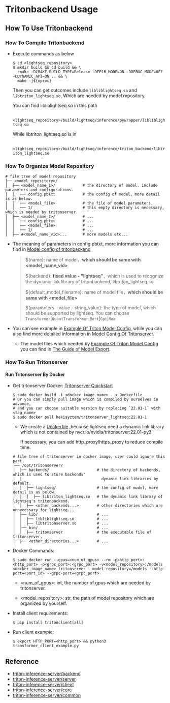 # Tritonbackend Usage

## How To Use Tritonbackend

### How To Compile Tritonbackend

- Execute commands as below

  ```
  $ cd <lightseq_repository>
  $ mkdir build && cd build && \
    cmake -DCMAKE_BUILD_TYPE=Release -DFP16_MODE=ON -DDEBUG_MODE=OFF -DDYNAMIC_API=ON .. && \
    make -j${nproc}
  ```

   Then you can get outcomes include `libliblightseq.so` and `libtriton_lightseq.so`, Which are needed by model repository.

   You can find libliblightseq.so in this path

  ​     `<lightseq_repository>/build/lightseq/inference/pywrapper/libliblightseq.so`

   While libtriton_lightseq.so is in

  ​      `<lightseq_repository>/build/lightseq/inference/triton_backend/libtriton_lightseq.so`

### How To Organize Model Repository

```
# file tree of model repository
├── <model_repository>/
│  ├── <model_name_1>/            # the directory of model, include parameters and configurations.
│  │  ├── config.pbtxt            # the config of model, more detail is as below.
│  │  ├── <model_file>            # the file of model parameters.
│  │  ├── 1/                      # this empty directory is necessary, which is needed by tritonserver.
│  ├── <model_name_2>/            # ...
│  │  ├── config.pbtxt            # ...
│  │  ├── <model_file>            # ...
│  │  ├── 1/                      # ...
│  ├── #<model_name_vid>...       # more models etc...
```

- The meaning of parameters in config.pbtxt, more information you can find in [Model config of tritonbackend](https://github.com/triton-inference-server/common/blob/main/protobuf/model_config.proto)

  > ${name}: name of model，**which should be same with <model_name_vid>**
  >
  > ${backend}: **fixed value - "lightseq"**，which is used to recognize the dynamic link library of tritonbackend,  libtriton_lightseq.so
  >
  > ${default_model_filename}: name of model file，**which should be same with <model_file>**
  >
  > ${parameters - value - string_value}: the type of model, which should be supported by lightseq. You can choose `Transformer`|`QuantTransformer`|`Bert`|`Gpt`|`Moe`

- You can see example in [Example Of Triton Model Config](https://github.com/bytedance/lightseq/tree/master/examples/triton_backend/model_repo), while you can also find more detailed information in [Model Config Of Tritonserver](https://github.com/triton-inference-server/server/blob/main/docs/model_configuration.md).

  - The model files which needed by [Example Of Triton Model Config](https://github.com/bytedance/lightseq/tree/master/examples/triton_backend/model_repo) you can find in [The Guide of Model Export](https://github.com/bytedance/lightseq/blob/master/examples/inference/python/README.md).

### How To Run Tritonserver

#### Run Tritonserver By Docker

- Get tritonserver Docker: [Tritonserver Quickstart](https://github.com/triton-inference-server/server/blob/main/docs/quickstart.md#install-triton-docker-image)

  ```
  $ sudo docker build -t <docker_image_name> - < Dockerfile
  # Or you can simply pull image which is compiled by ourselves in advance,
  # and you can choose suitable version by replacing `22.01-1` with <tag_name>
  $ sudo docker pull hexisyztem/tritonserver_lightseq:22.01-1
  ```

  - We create a [Dockerfile](https://github.com/bytedance/lightseq/tree/master/examples/triton_backend) ,because lightseq need a dynamic link library which is not contained by nvcr.io/nvidia/tritonserver:22.01-py3.

    If necessary, you can add http_proxy/https_proxy to reduce compile time.

  ```
  # file tree of tritonserver in docker image, user could ignore this part.
  ├── /opt/tritonserver/
  │  ├── backends/                     # the directory of backends, which is used to store backends'
  │  │                                   dynamic link libraries by default.
  │  │  ├── lightseq/                  # the config of model, more detail is as below.
  │  │  │  ├── libtriton_lightseq.so   # the dynamic link library of lightseq's tritonbackend.
  │  │  ├── <other_backends...>        # other directories which are unnecessary for lightseq...
  │  ├── lib/                          # ...
  │  │  ├── libliblightseq.so          # ...
  │  │  ├── libtritonserver.so         # ...
  │  ├── bin/                          # ...
  │  │  ├── tritonserver               # the executable file of tritonserver.
  │  ├── <other_directories...>        # ...
  ```

- Docker Commands:

  ```
  $ sudo docker run --gpus=<num_of_gpus> --rm -p<http_port>:<http_port> -p<grpc_port>:<grpc_port> -v<model_repository>:/models <docker_image_name> tritonserver --model-repository=/models --http-port=<port_id> --grpc-port=<grpc_port>
  ```

  - <num_of_gpus>: int, the number of gpus which are needed by tritonserver.

  - <model_repository>: str, the path of model repository which are organized by yourself.

- Install client requirements:

  ```
  $ pip install tritonclient[all]
  ```

- Run client example:

  ```
  $ export HTTP_PORT=<http_port> && python3 transformer_client_example.py
  ```

## Reference

- [triton-inference-server/backend](https://github.com/triton-inference-server/backend)
- [triton-inference-server/server](https://github.com/triton-inference-server/server)
- [triton-inference-server/client](https://github.com/triton-inference-server/client)
- [triton-inference-server/core](https://github.com/triton-inference-server/core)
- [triton-inference-server/common](https://github.com/triton-inference-server/common)
